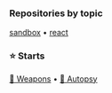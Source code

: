 ### Repositories by topic
[sandbox](https://github.com/valours?tab=repositories&q=sandbox&type=&language=&sort=) • [react](https://github.com/valours?tab=repositories&q=topic%3Areact&type=&language=&sort=)

### ⭐ Starts
[🚀 Weapons](https://github.com/stars/valours/lists/weapons) • [🔪 Autopsy](https://github.com/stars/valours/lists/autopsy)
